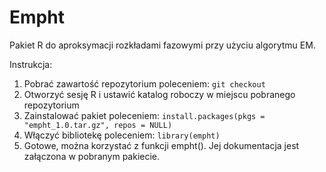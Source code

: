 # Empht
Pakiet R do aproksymacji rozkładami fazowymi przy użyciu algorytmu EM.

Instrukcja:
1. Pobrać zawartość repozytorium poleceniem:
    `git checkout`
2. Otworzyć sesję R i ustawić katalog roboczy w miejscu pobranego repozytorium
3. Zainstalować pakiet poleceniem: 
    `install.packages(pkgs = "empht_1.0.tar.gz", repos = NULL)`
4. Włączyć bibliotekę poleceniem:
    `library(empht)`
5. Gotowe, można korzystać z funkcji empht(). Jej dokumentacja jest załączona w pobranym pakiecie.

